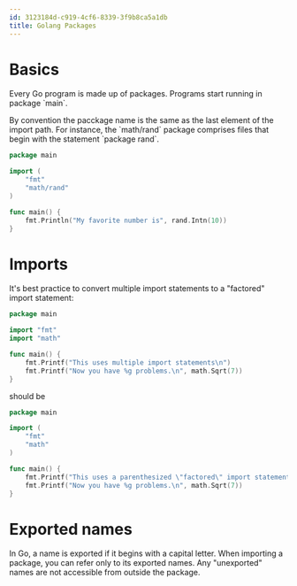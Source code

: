 ```yaml
---
id: 3123184d-c919-4cf6-8339-3f9b8ca5a1db
title: Golang Packages
---
```


# Basics

Every Go program is made up of packages. Programs start running in
package \`main\`.

By convention the pacckage name is the same as the last element of the
import path. For instance, the \`math/rand\` package comprises files
that begin with the statement \`package rand\`.

``` go
package main

import (
    "fmt"
    "math/rand"
)

func main() {
    fmt.Println("My favorite number is", rand.Intn(10))
}
```

# Imports

It's best practice to convert multiple import statements to a "factored"
import statement:

``` go
package main

import "fmt"
import "math"

func main() {
    fmt.Printf("This uses multiple import statements\n")
    fmt.Printf("Now you have %g problems.\n", math.Sqrt(7))
}
```

should be

``` go
package main

import (
    "fmt"
    "math"
)

func main() {
    fmt.Printf("This uses a parenthesized \"factored\" import statement\n")
    fmt.Printf("Now you have %g problems.\n", math.Sqrt(7))
}
```

# Exported names

In Go, a name is exported if it begins with a capital letter. When
importing a package, you can refer only to its exported names. Any
"unexported" names are not accessible from outside the package.
